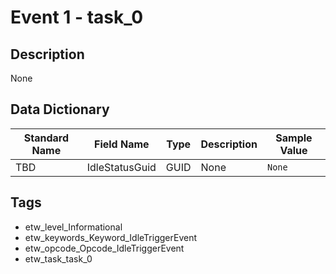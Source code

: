 # Event 1 - task_0

## Description
None

## Data Dictionary
|Standard Name|Field Name|Type|Description|Sample Value|
|---|---|---|---|---|
|TBD|IdleStatusGuid|GUID|None|`None`|

## Tags
* etw_level_Informational
* etw_keywords_Keyword_IdleTriggerEvent
* etw_opcode_Opcode_IdleTriggerEvent
* etw_task_task_0